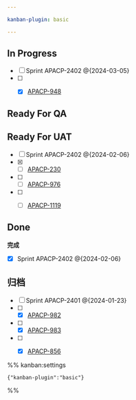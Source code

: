 ```yaml
---

kanban-plugin: basic

---
```


## In Progress

- [ ] Sprint APACP-2402 @{2024-03-05}
- [ ] - [x] [APACP-948](https://innate.atlassian.net/browse/APACP-948)


## Ready For QA



## Ready For UAT

- [ ] Sprint APACP-2402 @{2024-02-06}
- [x] - [ ] [APACP-230](https://innate.atlassian.net/browse/APACP-230)
- [ ] - [ ] [APACP-976](https://innate.atlassian.net/browse/APACP-976)
- [ ] - [ ] [APACP-1119](https://innate.atlassian.net/browse/APACP-1119)


## Done

**完成**
- [x] Sprint APACP-2402 @{2024-02-06}


## 归档

- [ ] Sprint APACP-2401 @{2024-01-23}
- [ ] - [x] [APACP-982](https://innate.atlassian.net/browse/APACP-982)
- [ ] - [x] [APACP-983](https://innate.atlassian.net/browse/APACP-983)
- [ ] - [x] [APACP-856](https://innate.atlassian.net/browse/APACP-856)




%% kanban:settings
```
{"kanban-plugin":"basic"}
```
%%